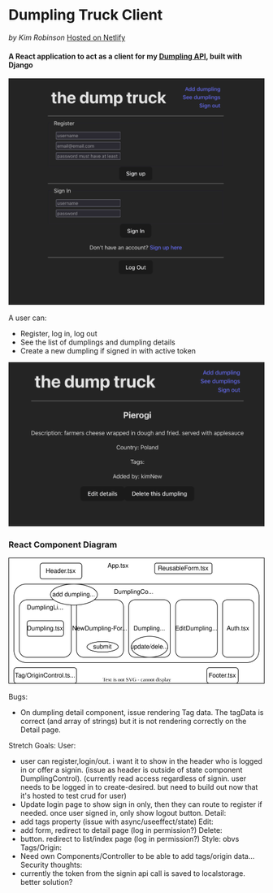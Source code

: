 # Dumpling Truck Client
_by Kim Robinson_
[Hosted on Netlify](https://dumpling-atlas.netlify.app/)

#### A React application to act as a client for my [Dumpling API](https://github.com/kimmykokonut/dumpling-api), built with Django

![Unstyled Home Page](./src/assets/images/signin.png)

A user can:
- Register, log in, log out
- See the list of dumplings and dumpling details
- Create a new dumpling if signed in with active token

![Wip Detail Page](./src/assets/images/detail.png)


### React Component Diagram
![Component Diagram](./src/assets/diagram.drawio.svg)

Bugs:
* On dumpling detail component, issue rendering Tag data.  The tagData is correct (and array of strings) but it is not rendering correctly on the Detail page.

Stretch Goals:
User:
  * user can register,login/out. i want it to show in the header who is logged in or offer a signin. (issue as header is outside of state component DumplingControl). 
  (currently read access regardless of signin. user needs to be logged in to create-desired. but need to build out now that it's hosted to test crud for user)
  * Update login page to show sign in only, then they can route to register if needed. once user signed in, only show logout button.
Detail: 
  * add tags property (issue with async/useeffect/state)
Edit:
  * add form, redirect to detail page (log in permission?)
Delete:
  * button. redirect to list/index page (log in permission?)
Style: obvs
Tags/Origin: 
  * Need own Components/Controller to be able to add tags/origin data...
Security thoughts: 
  * currently the token from the signin api call is saved to localstorage. better solution?
